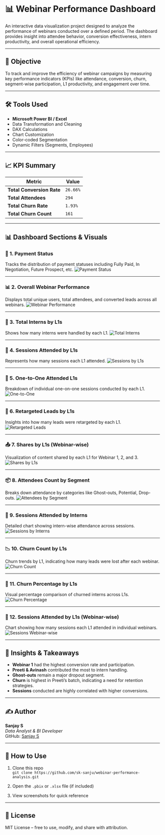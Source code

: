 # 📊 Webinar Performance Dashboard

An interactive data visualization project designed to analyze the performance of webinars conducted over a defined period. The dashboard provides insight into attendee behavior, conversion effectiveness, intern productivity, and overall operational efficiency.

---

## 🚀 Objective

To track and improve the efficiency of webinar campaigns by measuring key performance indicators (KPIs) like attendance, conversion, churn, segment-wise participation, L1 productivity, and engagement over time.

---

## 🛠 Tools Used

- **Microsoft Power BI / Excel**
- Data Transformation and Cleaning
- DAX Calculations
- Chart Customization
- Color-coded Segmentation
- Dynamic Filters (Segments, Employees)


---

## 📈 KPI Summary

| Metric | Value |
|--------|-------|
| **Total Conversion Rate** | `26.66%` |
| **Total Attendees**       | `294`    |
| **Total Churn Rate**      | `1.93%`  |
| **Total Churn Count**     | `161`    |

---

## 📊 Dashboard Sections & Visuals

### 🔘 1. Payment Status
Tracks the distribution of payment statuses including Fully Paid, In Negotiation, Future Prospect, etc.
![Payment Status](./screenshots/payment_status.png)

---

### 📊 2. Overall Webinar Performance
Displays total unique users, total attendees, and converted leads across all webinars.
![Webinar Performance](./screenshots/webinar_performance.png)

---

### 👥 3. Total Interns by L1s
Shows how many interns were handled by each L1.
![Total Interns](./screenshots/total_interns.png)

---

### 📘 4. Sessions Attended by L1s
Represents how many sessions each L1 attended.
![Sessions by L1s](./screenshots/sessions_attended.png)

---

### 💬 5. One-to-One Attended L1s
Breakdown of individual one-on-one sessions conducted by each L1.
![One-to-One](./screenshots/one_to_one.png)

---

### 🔁 6. Retargeted Leads by L1s
Insights into how many leads were retargeted by each L1.
![Retargeted Leads](./screenshots/retargeted_leads.png)

---

### 📤 7. Shares by L1s (Webinar-wise)
Visualization of content shared by each L1 for Webinar 1, 2, and 3.
![Shares by L1s](./screenshots/shares.png)

---

### 📦 8. Attendees Count by Segment
Breaks down attendance by categories like Ghost-outs, Potential, Drop-outs.
![Attendees by Segment](./screenshots/attendees_count.png)

---

### 🎯 9. Sessions Attended by Interns
Detailed chart showing intern-wise attendance across sessions.
![Sessions by Interns](./screenshots/attended_interns.png)

---

### 📉 10. Churn Count by L1s
Churn trends by L1, indicating how many leads were lost after each webinar.
![Churn Count](./screenshots/churn_count.png)

---

### 🔻 11. Churn Percentage by L1s
Visual percentage comparison of churned interns across L1s.
![Churn Percentage](./screenshots/churn_percentage.png)

---

### 📅 12. Sessions Attended by L1s (Webinar-wise)
Chart showing how many sessions each L1 attended in individual webinars.
![Sessions Webinar-wise](./screenshots/attended_l1's.png)

---

## 🧠 Insights & Takeaways

- **Webinar 1** had the highest conversion rate and participation.
- **Preeti & Avinash** contributed the most to intern handling.
- **Ghost-outs** remain a major dropout segment.
- **Churn** is highest in Preeti’s batch, indicating a need for retention strategies.
- **Sessions** conducted are highly correlated with higher conversions.

---

## ✍️ Author

**Sanjay S**  
_Data Analyst & BI Developer_  
GitHub: [Sanjay S](https://github.com/sk-sanju/)

---

## 📌 How to Use

1. Clone this repo  
   `git clone https://github.com/sk-sanju/webinar-performance-analysis.git`

2. Open the `.pbix` or `.xlsx` file (if included)

3. View screenshots for quick reference

---

## 📄 License

MIT License – free to use, modify, and share with attribution.
